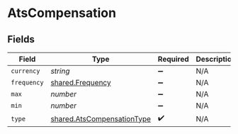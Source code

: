 # AtsCompensation


## Fields

| Field                                                                           | Type                                                                            | Required                                                                        | Description                                                                     |
| ------------------------------------------------------------------------------- | ------------------------------------------------------------------------------- | ------------------------------------------------------------------------------- | ------------------------------------------------------------------------------- |
| `currency`                                                                      | *string*                                                                        | :heavy_minus_sign:                                                              | N/A                                                                             |
| `frequency`                                                                     | [shared.Frequency](../../../sdk/models/shared/frequency.md)                     | :heavy_minus_sign:                                                              | N/A                                                                             |
| `max`                                                                           | *number*                                                                        | :heavy_minus_sign:                                                              | N/A                                                                             |
| `min`                                                                           | *number*                                                                        | :heavy_minus_sign:                                                              | N/A                                                                             |
| `type`                                                                          | [shared.AtsCompensationType](../../../sdk/models/shared/atscompensationtype.md) | :heavy_check_mark:                                                              | N/A                                                                             |